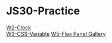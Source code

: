 # JS30-Practice<br>
[W2-Clock](https://ken7875.github.io/JS30-Practice/W2/clock.html)<br>
[W3-CSS-Variable](https://ken7875.github.io/JS30-Practice/W3/index.html)
[W5-Flex Panel Gallery](https://ken7875.github.io/JS30-Practice/W5/index.html)
